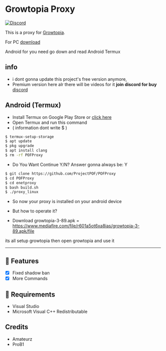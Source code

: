 # Growtopia Proxy
[![Discord](https://img.shields.io/discord/952524017208819722?color=%23000000&style=plastic?label=discord)](https://discord.gg/EVm5aWSKcA)

This is a proxy for [Growtopia](https://growtopiagame.com/).

For PC [download](https://github.com/ProjectPOF/POFProxy/releases/download/v0.10/proxy.exe)

Android for you need go down and read Android Termux
## info
- i dont gonna update this project's free version anymore,
- Premium version here alr there will be videos for it **join discord for buy** [discord](https://discord.gg/EVm5aWSKcA)

<h2>Android (Termux)</h2>

- Install Termux on Google Play Store or [click here](https://play.google.com/store/apps/details?id=com.termux)
- Open Termux and run this command
- ( information dont write $ ) 
```bash
$ termux-setup-storage
$ apt update
$ pkg upgrade
$ apt install clang
$ rm -rf POFProxy
```
- Do You Want Continue Y/N? Answer gonna always be: Y

```bash
$ git clone https://github.com/ProjectPOF/POFProxy
$ cd POFProxy
$ cd enetproxy
$ bash build.sh
$ ./proxy_linux
```
- So now your proxy is installed on your android device
- But how to operate it?

- Download growtopia-3-89.apk = https://www.mediafire.com/file/r601a5ot6xa8ias/growtopia-3-89.apk/file

its all setup growtopia then open growtopia and use it
<hr>

## 📜 Features
- [x] Fixed shadow ban
- [x] More Commands

## 📝 Requirements
- Visual Studio
- Microsoft Visual C++ Redistributable


## Credits
- Amateurz
- ProB1
